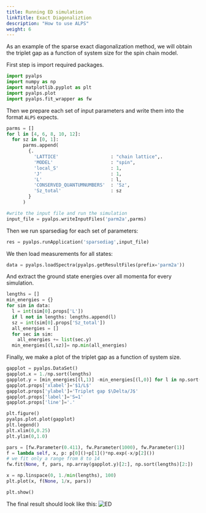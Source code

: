 ```yaml
---
title: Running ED simulation
linkTitle: Exact Diagonaliztion
description: "How to use ALPS"
weight: 6
---
```


As an example of the sparse exact diagonalization method, we will obtain the triplet gap as a function of system size for the spin chain model.

First step is import required packages.

```Python
import pyalps
import numpy as np
import matplotlib.pyplot as plt
import pyalps.plot
import pyalps.fit_wrapper as fw
```

Then we prepare each set of input parameters and write them into the format `ALPS` expects.
```Python
parms = []
for l in [4, 6, 8, 10, 12]:
  for sz in [0, 1]:
      parms.append(
        {.
          'LATTICE'                   : "chain lattice",.
          'MODEL'                     : "spin",
          'local_S'                   : 1,
          'J'                         : 1,
          'L'                         : l,
          'CONSERVED_QUANTUMNUMBERS'  : 'Sz',
          'Sz_total'                  : sz
        }
      )

#write the input file and run the simulation
input_file = pyalps.writeInputFiles('parm2a',parms)
```

Then we run sparsediag for each set of parameters:
```Python
res = pyalps.runApplication('sparsediag',input_file)
```

We then load measurements for all states:
```Python
data = pyalps.loadSpectra(pyalps.getResultFiles(prefix='parm2a'))
```

And extract the ground state energies over all momenta for every simulation.
```Python
lengths = []
min_energies = {}
for sim in data:
  l = int(sim[0].props['L'])
  if l not in lengths: lengths.append(l)
  sz = int(sim[0].props['Sz_total'])
  all_energies = []
  for sec in sim:
    all_energies += list(sec.y)
  min_energies[(l,sz)]= np.min(all_energies)
```

Finally, we make a plot of the triplet gap as a function of system size.
```Python
gapplot = pyalps.DataSet()
gapplot.x = 1./np.sort(lengths)
gapplot.y = [min_energies[(l,1)] -min_energies[(l,0)] for l in np.sort(lengths)]..
gapplot.props['xlabel']='$1/L$'
gapplot.props['ylabel']='Triplet gap $\Delta/J$'
gapplot.props['label']='S=1'
gapplot.props['line']='.'

plt.figure()
pyalps.plot.plot(gapplot)
plt.legend()
plt.xlim(0,0.25)
plt.ylim(0,1.0)

pars = [fw.Parameter(0.411), fw.Parameter(1000), fw.Parameter(1)]
f = lambda self, x, p: p[0]()+p[1]()*np.exp(-x/p[2]())
# we fit only a range from 8 to 14
fw.fit(None, f, pars, np.array(gapplot.y)[2:], np.sort(lengths)[2:])

x = np.linspace(0, 1./min(lengths), 100)
plt.plot(x, f(None, 1/x, pars))

plt.show()
```

The final result should look like this:
![ED](/figs/ED_spin.png)



